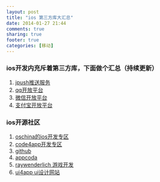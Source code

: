 ```yaml
---
layout: post
title: "ios 第三方库大汇总"
date: 2014-01-27 21:44
comments: true
sharing: true
footer: true
categories: [移动]
---
```



### ios开发内充斥着第三方库，下面做个汇总（持续更新）

1. <a href="https://www.jpush.cn">jpush推送服务</a> 
1. <a href="http://connect.qq.com">qq开放平台</a> 
1. <a href="http://open.weixin.qq.com">微信开放平台</a> 
1. <a href="https://open.alipay.com/index.htm">支付宝开放平台</a> 

### ios开源社区

1. <a href="http://www.oschina.net/ios/home">oschina的ios开发专区</a> 
1. <a href="http://code4app.com">code4app开发专区</a> 
1. <a href="http://github.com">github</a> 
1. <a href="http://www.appcoda.com">appcoda</a>
1. <a href="http://www.raywenderlich.com/tutorials">raywenderlich 游戏开发</a>
1. <a href="http://ui4app.com">ui4app ui设计网站</a>
